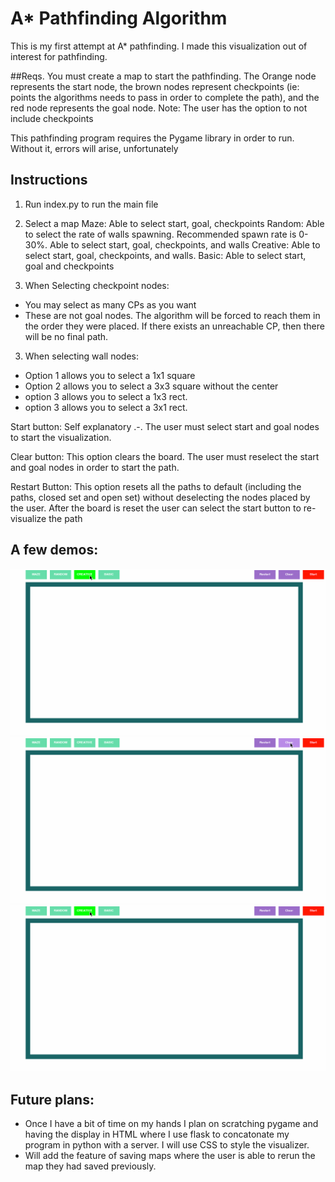 # A* Pathfinding Algorithm
This is my first attempt at A* pathfinding. I made this visualization out of interest for pathfinding. 

##Reqs.
You must create a map to start the pathfinding. The Orange node represents the start node, the brown nodes represent checkpoints
(ie: points the algorithms needs to pass in order to complete the path), and the red node represents the goal node.
Note: The user has the option to not include checkpoints

This pathfinding program requires the Pygame library in order to run. Without it, errors will arise, unfortunately

## Instructions
1) Run index.py to run the main file

2) Select a map
Maze: Able to select start, goal, checkpoints
Random: Able to select the rate of walls spawning. Recommended spawn rate is 0-30%. Able to select start, goal, checkpoints, and walls
Creative: Able to select start, goal, checkpoints, and walls. 
Basic: Able to select start, goal and checkpoints

3) When Selecting checkpoint nodes: 
- You may select as many CPs as you want
- These are not goal nodes. The algorithm will be forced to reach them in the order they were placed. If there exists an unreachable CP, then there will be no final path.

3) When selecting wall nodes:
 - Option 1 allows you to select a 1x1 square
 - Option 2 allows you to select a 3x3 square without the center
 - option 3 allows you to select a 1x3 rect.
 - option 3 allows you to select a 3x1 rect.
 

Start button:
Self explanatory .-. The user must select start and goal nodes to start the visualization.

Clear button:
This option clears the board. The user must reselect the start and goal nodes in order to start the path.

Restart Button:
This option resets all the paths to default (including the paths, closed set and open set) without deselecting the nodes placed by the user.
After the board is reset the user can select the start button to re-visualize the path

## A few demos:
![](readmeimages/showcase3.gif)
![](readmeimages/showcase2.gif)
![](readmeimages/showcase1.gif)

## Future plans: 
- Once I have a bit of time on my hands I plan on scratching pygame and having the display in HTML where I use flask to
concatonate my program in python with a server. I will use CSS to style the visualizer.
- Will add the feature of saving maps where the user is able to rerun the map they had saved previously.




 
